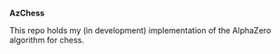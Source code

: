 **AzChess**

This repo holds my (in development) implementation of the AlphaZero algorithm for chess. 
